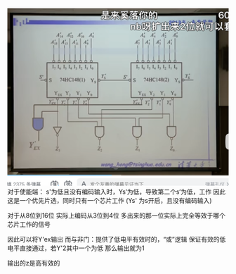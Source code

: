 ![alt text](image.png)
对于使能端：
s'为低且没有编码输入时，Ys‘为低，导致第二个s‘为低，工作
因此这是一个优先片选，同时只有一个芯片工作
(Ys' 为s开启，且没有编码输入)

对于从8位到16位
实际上编码从3位到4位
多出来的那一位实际上完全等效于哪个芯片工作的信号

因此可以将Y'ex输出
而与非门：提供了低电平有效时的，“或”逻辑
保证有效的低电平直接通过，若Y'2其中一个为低
那么输出就为1

输出的z是高有效的